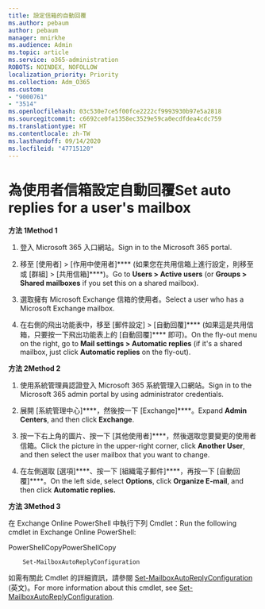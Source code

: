 ```yaml
---
title: 設定信箱的自動回覆
ms.author: pebaum
author: pebaum
manager: mnirkhe
ms.audience: Admin
ms.topic: article
ms.service: o365-administration
ROBOTS: NOINDEX, NOFOLLOW
localization_priority: Priority
ms.collection: Adm_O365
ms.custom:
- "9000761"
- "3514"
ms.openlocfilehash: 03c530e7ce5f00fce2222cf9993930b97e5a2818
ms.sourcegitcommit: c6692ce0fa1358ec3529e59ca0ecdfdea4cdc759
ms.translationtype: HT
ms.contentlocale: zh-TW
ms.lasthandoff: 09/14/2020
ms.locfileid: "47715120"
---
```

# <a name="set-auto-replies-for-a-users-mailbox"></a><span data-ttu-id="be6ce-102">為使用者信箱設定自動回覆</span><span class="sxs-lookup"><span data-stu-id="be6ce-102">Set auto replies for a user's mailbox</span></span>

<span data-ttu-id="be6ce-103">**方法 1**</span><span class="sxs-lookup"><span data-stu-id="be6ce-103">**Method 1**</span></span>

1. <span data-ttu-id="be6ce-104">登入 Microsoft 365 入口網站。</span><span class="sxs-lookup"><span data-stu-id="be6ce-104">Sign in to the Microsoft 365 portal.</span></span>

2. <span data-ttu-id="be6ce-105">移至 [使用者] > [作用中使用者]\*\*\*\* (如果您在共用信箱上進行設定，則移至或 [群組] > [共用信箱]\*\*\*\*)。</span><span class="sxs-lookup"><span data-stu-id="be6ce-105">Go to **Users > Active users** (or **Groups > Shared mailboxes** if you set this on a shared mailbox).</span></span>

3. <span data-ttu-id="be6ce-106">選取擁有 Microsoft Exchange 信箱的使用者。</span><span class="sxs-lookup"><span data-stu-id="be6ce-106">Select a user who has a Microsoft Exchange mailbox.</span></span>

4. <span data-ttu-id="be6ce-107">在右側的飛出功能表中，移至 [郵件設定] > [自動回覆]\*\*\*\* (如果這是共用信箱，只要按一下飛出功能表上的 [自動回覆]\*\*\*\* 即可)。</span><span class="sxs-lookup"><span data-stu-id="be6ce-107">On the fly-out menu on the right, go to **Mail settings > Automatic replies** (if it's a shared mailbox, just click **Automatic replies** on the fly-out).</span></span>

<span data-ttu-id="be6ce-108">**方法 2**</span><span class="sxs-lookup"><span data-stu-id="be6ce-108">**Method 2**</span></span>

1. <span data-ttu-id="be6ce-109">使用系統管理員認證登入 Microsoft 365 系統管理入口網站。</span><span class="sxs-lookup"><span data-stu-id="be6ce-109">Sign in to the Microsoft 365 admin portal by using administrator credentials.</span></span>

2. <span data-ttu-id="be6ce-110">展開 [系統管理中心]\*\*\*\*，然後按一下 [Exchange]\*\*\*\*。</span><span class="sxs-lookup"><span data-stu-id="be6ce-110">Expand **Admin Centers**, and then click **Exchange**.</span></span>

3. <span data-ttu-id="be6ce-111">按一下右上角的圖片、按一下 [其他使用者]\*\*\*\*，然後選取您要變更的使用者信箱。</span><span class="sxs-lookup"><span data-stu-id="be6ce-111">Click the picture in the upper-right corner, click **Another User**, and then select the user mailbox that you want to change.</span></span>

4. <span data-ttu-id="be6ce-112">在左側選取 [選項]\*\*\*\*、按一下 [組織電子郵件]\*\*\*\*，再按一下 [自動回覆]\*\*\*\*。</span><span class="sxs-lookup"><span data-stu-id="be6ce-112">On the left side, select **Options**, click **Organize E-mail**, and then click **Automatic replies.**</span></span>

<span data-ttu-id="be6ce-113">**方法 3**</span><span class="sxs-lookup"><span data-stu-id="be6ce-113">**Method 3**</span></span>

<span data-ttu-id="be6ce-114">在 Exchange Online PowerShell 中執行下列 Cmdlet：</span><span class="sxs-lookup"><span data-stu-id="be6ce-114">Run the following cmdlet in Exchange Online PowerShell:</span></span>

<span data-ttu-id="be6ce-115">PowerShellCopy</span><span class="sxs-lookup"><span data-stu-id="be6ce-115">PowerShellCopy</span></span>

```
    Set-MailboxAutoReplyConfiguration
```

<span data-ttu-id="be6ce-116">如需有關此 Cmdlet 的詳細資訊，請參閱 [Set-MailboxAutoReplyConfiguration](https://docs.microsoft.com/powershell/module/exchange/mailboxes/set-mailboxautoreplyconfiguration) (英文)。</span><span class="sxs-lookup"><span data-stu-id="be6ce-116">For more information about this cmdlet, see [Set-MailboxAutoReplyConfiguration](https://docs.microsoft.com/powershell/module/exchange/mailboxes/set-mailboxautoreplyconfiguration).</span></span>
